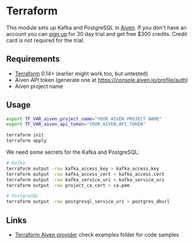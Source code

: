 # Terraform

This module sets up Kafka and PostgreSQL in [Aiven](https://aiven.io/). If you don't have an account you can [sign up](https://console.aiven.io/signup) for 30 day trial and get free $300 credits. Credit card is not required for the trial.

## Requirements

- [Terraform](https://www.terraform.io/downloads.html) 0.14+ (earlier might work too, but untested)
- Aiven API token (generate one at https://console.aiven.io/profile/auth)
- Aiven project name

## Usage

```bash
export TF_VAR_aiven_project_name="YOUR AIVEN PROJECT NAME"
export TF_VAR_aiven_api_token="YOUR_AIVEN_API_TOKEN"

terraform init
terraform apply
```

We need some secrets for the Kafka and PostgreSQL:

```bash
# Kafka
terraform output -raw kafka_access_key > kafka_access.key
terraform output -raw kafka_access_cert > kafka_access.cert
terraform output -raw kafka_service_uri > kafka_service_uri
terraform output -raw project_ca_cert > ca.pem

# PostgreSQL
terraform output -raw postgresql_service_uri > postgres_dburl
```

## Links

- [Terraform Aiven provider](https://github.com/aiven/terraform-provider-aiven) check examples folder for code samples
